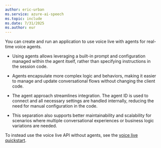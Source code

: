 ```yaml
---
author: eric-urban
ms.service: azure-ai-speech
ms.topic: include
ms.date: 7/31/2025
ms.author: eur
---
```


You can create and run an application to use voice live with agents for real-time voice agents.

- Using agents allows leveraging a built-in prompt and configuration managed within the agent itself, rather than specifying instructions in the session code. 

- Agents encapsulate more complex logic and behaviors, making it easier to manage and update conversational flows without changing the client code. 

- The agent approach streamlines integration. The agent ID is used to connect and all necessary settings are handled internally, reducing the need for manual configuration in the code. 

- This separation also supports better maintainability and scalability for scenarios where multiple conversational experiences or business logic variations are needed.

To instead use the voice live API without agents, see the [voice live quickstart](/azure/ai-services/speech-service/voice-live-quickstart).
